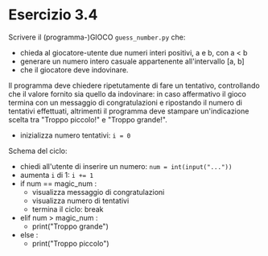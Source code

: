 # Esercizio 3.4
Scrivere il (programma-)GIOCO `guess_number.py` che:
* chieda al giocatore-utente due numeri interi positivi, a e b, con a < b
* generare un numero intero casuale appartenente all'intervallo [a, b]
* che il giocatore deve indovinare.

Il programma deve chiedere ripetutamente di fare un tentativo, controllando che il valore fornito sia quello da indovinare: in caso affermativo il gioco termina con un messaggio di congratulazioni e ripostando il numero di tentativi effettuati, altrimenti il programma deve stampare un'indicazione scelta tra "Troppo piccolo!" e "Troppo grande!".

* inizializza numero tentativi: `i = 0`

Schema del ciclo:
* chiedi all'utente di inserire un numero: `num = int(input("..."))`
* aumenta `i` di 1: `i += 1`
* if num == magic_num :
    * visualizza messaggio di congratulazioni
    * visualizza numero di tentativi
    * termina il ciclo: break
* elif num > magic_num :
    * print("Troppo grande")
* else :
    * print("Troppo piccolo")
    
